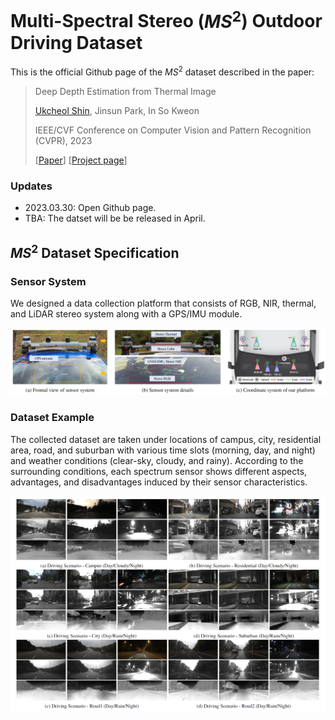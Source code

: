 # Multi-Spectral Stereo ($MS^2$) Outdoor Driving Dataset

This is the official Github page of the $MS^2$ dataset described in the paper:

 >Deep Depth Estimation from Thermal Image
 >
 >[Ukcheol Shin](https://ukcheolshin.github.io/), Jinsun Park, In So Kweon
 >
 >IEEE/CVF Conference on Computer Vision and Pattern Recognition (CVPR), 2023
 >
 >[[Paper]()] [[Project page]()]

### Updates
- 2023.03.30: Open Github page.
- TBA: The datset will be be released in April. 

## $MS^2$ Dataset Specification
### Sensor System
We designed a data collection platform that consists of RGB, NIR, thermal, and LiDAR stereo system along with a GPS/IMU module.

<img src="Img/sensor_system.png" width="1000px"/>

### Dataset Example
The collected dataset are taken under locations of campus, city, residential area, road, and suburban with various time slots (morning, day, and night) and weather conditions (clear-sky, cloudy, and rainy). According to the surrounding conditions, each spectrum sensor shows different
aspects, advantages, and disadvantages induced by their sensor characteristics.

<img src="Img/dataset_example.png" width="1000px"/>
